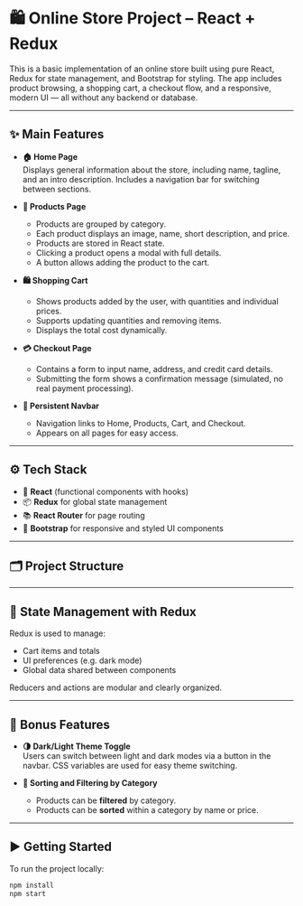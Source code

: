 # 🛍️ Online Store Project – React + Redux

This is a basic implementation of an online store built using pure React, Redux for state management, and Bootstrap for styling. The app includes product browsing, a shopping cart, a checkout flow, and a responsive, modern UI — all without any backend or database.

---

## ✨ Main Features

- **🏠 Home Page**  
  Displays general information about the store, including name, tagline, and an intro description. Includes a navigation bar for switching between sections.

- **🛒 Products Page**  
  - Products are grouped by category.  
  - Each product displays an image, name, short description, and price.  
  - Products are stored in React state.  
  - Clicking a product opens a modal with full details.  
  - A button allows adding the product to the cart.

- **🛍️ Shopping Cart**  
  - Shows products added by the user, with quantities and individual prices.  
  - Supports updating quantities and removing items.  
  - Displays the total cost dynamically.

- **💳 Checkout Page**  
  - Contains a form to input name, address, and credit card details.  
  - Submitting the form shows a confirmation message (simulated, no real payment processing).

- **🔗 Persistent Navbar**  
  - Navigation links to Home, Products, Cart, and Checkout.  
  - Appears on all pages for easy access.

---

## ⚙️ Tech Stack

- 🧩 **React** (functional components with hooks)  
- 📦 **Redux** for global state management  
- 📚 **React Router** for page routing  
- 🎨 **Bootstrap** for responsive and styled UI components

---

## 🗂️ Project Structure


---

## 🧠 State Management with Redux

Redux is used to manage:
- Cart items and totals
- UI preferences (e.g. dark mode)
- Global data shared between components

Reducers and actions are modular and clearly organized.

---

## 🎁 Bonus Features

- **🌗 Dark/Light Theme Toggle**  
  Users can switch between light and dark modes via a button in the navbar. CSS variables are used for easy theme switching.

- **🧮 Sorting and Filtering by Category**  
  - Products can be **filtered** by category.  
  - Products can be **sorted** within a category by name or price.

---

## ▶️ Getting Started

To run the project locally:

```bash
npm install
npm start

